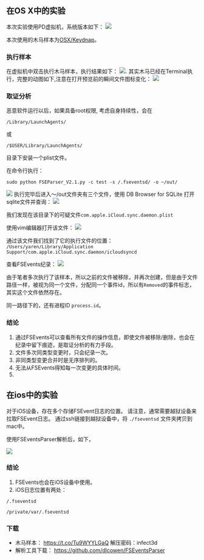 

## 在OS X中的实验

本次实验使用PD虚拟机，系统版本如下：
![](./images/systemVersion.png)

本次使用的木马样本为[OSX/Keydnap](http://www.freebuf.com/articles/system/108732.html)。

### 执行样本
在虚拟机中双击执行木马样本，执行结果如下：
![](./images/FirefoxSH.png).
其实木马已经在Terminal执行，完整的动图如下,注意在打开预览前的瞬间文件图标变化：
![](./images/Firefoxgif.gif)
### 取证分析
恶意软件运行以后，如果具备root权限, 考虑自身持续性，会在

`/Library/LaunchAgents/`

或

`/$USER/Library/LaunchAgents/`

目录下安装一个plist文件。

在命令行执行：

`sudo python FSEParser_V2.1.py -c test -s /.fseventsd/ -o ~/out/`

![](./images/FSEParser.png)
执行完毕后进入～/out文件夹有三个文件，使用 DB Browser for SQLite 打开sqlite文件并查询：
![](./images/sqlDaemon.png)

我们发现在该目录下的可疑文件`com.apple.iCloud.sync.daemon.plist`

使用vim编辑器打开该文件：
![](./images/plistPIC.png)

通过该文件我们找到了它的执行文件的位置：
`/Users/yaren/Library/Application Support/com.apple.iCloud.sync.daemon/icloudsyncd`


查看FSEvents纪录：
![](./images/daemon.png)

由于笔者多次执行了该样本，所以之前的文件被移除，并再次创建，但是由于文件路径一样，被视为同一个文件，分配同一个事件id，所以有`Removed`的事件标志，其实这个文件依然存在。

同一路径下的，还有进程ID `process.id`。

### 结论
1. 通过FSEvents可以查看所有文件的操作信息，即使文件被移除/删除，也会在纪录中留下痕迹，是取证分析的有力手段。
2. 文件多次同类型变更时，只会纪录一次。
3. 非同类型变更合并时是无序排列的。
4. 无法从FSEvents得知每一次变更的具体时间。
5. 

## 在ios中的实验
对于iOS设备，存在多个存储FSEvent日志的位置。 请注意，通常需要越狱设备来拉取FSEvent日志。 
通过ssh链接到越狱设备中，将 `./fseventsd` 文件夹拷贝到mac中。

使用FSEventsParser解析后，如下，

![](./images/iOSFS.png)

### 结论
1. FSEvents也会在iOS设备中使用。
2. iOS日志位置有两处：

`/.fseventsd`

`/private/var/.fseventsd`

### 下载 
* 木马样本： https://t.co/Tu9WYYLGaQ  解压密码：infect3d
* 解析工具下载： https://github.com/dlcowen/FSEventsParser


